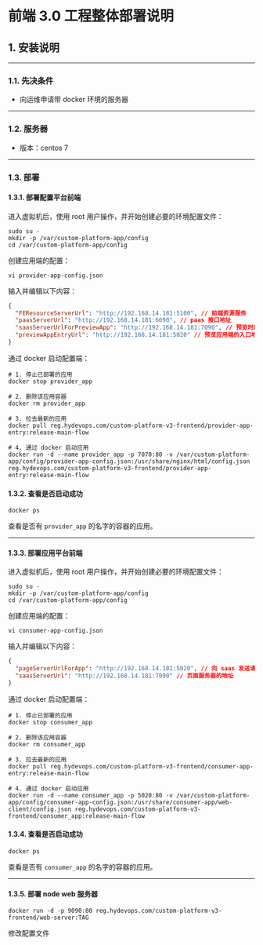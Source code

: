 # 前端 3.0 工程整体部署说明

## 1. 安装说明

---

### 1.1. 先决条件

- 向运维申请带 docker 环境的服务器

---

### 1.2. 服务器

- 版本：centos 7

---

### 1.3. 部署

#### 1.3.1. 部署配置平台前端

进入虚拟机后，使用 root 用户操作，并开始创建必要的环境配置文件：

```shell
sudo su -
mkdir -p /var/custom-platform-app/config
cd /var/custom-platform-app/config
```

创建应用端的配置：

```shell
vi provider-app-config.json
```

输入并编辑以下内容：

```json
{
  "FEResourceServerUrl": "http://192.168.14.181:5100", // 前端资源服务
  "paasServerUrl": "http://192.168.14.181:6090", // paas 接口地址
  "saasServerUrlForPreviewApp": "http://192.168.14.181:7090", // 预览时的 saas 地址
  "previewAppEntryUrl": "http://192.168.14.181:5020" // 预览应用端的入口地址
}
```

通过 docker 启动配置端：

```shell
# 1. 停止已部署的应用
docker stop provider_app

# 2. 删除该应用容器
docker rm provider_app

# 3. 拉去最新的应用
docker pull reg.hydevops.com/custom-platform-v3-frontend/provider-app-entry:release-main-flow

# 4. 通过 docker 启动应用
docker run -d --name provider_app -p 7070:80 -v /var/custom-platform-app/config/provider-app-config.json:/usr/share/nginx/html/config.json reg.hydevops.com/custom-platform-v3-frontend/provider-app-entry:release-main-flow
```

#### 1.3.2. 查看是否启动成功

```shell
docker ps
```

查看是否有 `provider_app` 的名字的容器的应用。

---

#### 1.3.3. 部署应用平台前端

进入虚拟机后，使用 root 用户操作，并开始创建必要的环境配置文件：

```shell
sudo su -
mkdir -p /var/custom-platform-app/config
cd /var/custom-platform-app/config
```

创建应用端的配置：

```shell
vi consumer-app-config.json
```

输入并编辑以下内容：

```json
{
  "pageServerUrlForApp": "http://192.168.14.181:5020", // 向 saas 发送请求的地址
  "saasServerUrl": "http://192.168.14.181:7090" // 页面服务器的地址
}
```

通过 docker 启动配置端：

```shell
# 1. 停止已部署的应用
docker stop consumer_app

# 2. 删除该应用容器
docker rm consumer_app

# 3. 拉去最新的应用
docker pull reg.hydevops.com/custom-platform-v3-frontend/consumer-app-entry:release-main-flow

# 4. 通过 docker 启动应用
docker run -d --name consumer_app -p 5020:80 -v /var/custom-platform-app/config/consumer-app-config.json:/usr/share/consumer-app/web-client/config.json reg.hydevops.com/custom-platform-v3-frontend/consumer_app:release-main-flow
```

#### 1.3.4. 查看是否启动成功

```shell
docker ps
```

查看是否有 `consumer_app` 的名字的容器的应用。

---

#### 1.3.5. 部署 node web 服务器

```shell
docker run -d -p 9090:80 reg.hydevops.com/custom-platform-v3-frontend/web-server:TAG
```

修改配置文件
